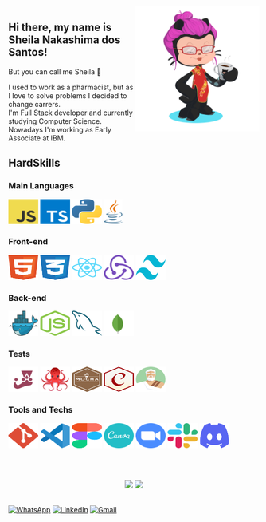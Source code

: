 <!-- [:brazil: PT-BR](https://github.com/SheilaNS/SheilaNS/blob/main/README-PTBR.md)  -->
<img align="right" src="images/octo-me.png" alt="Me octocat" width="250px">

## Hi there, my name is Sheila Nakashima dos Santos!
But you can call me Sheila :hugs:

I used to work as a pharmacist, but as I love to solve problems I decided to change carrers.<br>
I'm Full Stack developer and currently studying Computer Science.<br>
Nowadays I'm working as Early Associate at IBM.

## HardSkills

### Main Languages

<div align="left">
  <a href="https://developer.mozilla.org/pt-BR/docs/Web/JavaScript" title="JavaScript"><img alt="JavaScript icon" height="50px" width="60px" src="images/logos/javascript.svg" /></a>
  <a href="https://www.typescriptlang.org/" title="TypeScript"><img alt="TypeScript icon" height="50px" width="60px"  src="images/logos/typescript.svg" /></a>
  <a href="https://docs.python.org/3/" title="Python"><img alt="Python icon" height="50px" width="60px"  src="images/logos/python.svg" /></a>
  <a href="https://docs.oracle.com/en/java/" title="Java"><img alt="Java icon" height="50px" src="images/logos/java.svg" /></a>
</div>

### Front-end

<div align="left">
<a href="https://developer.mozilla.org/en-US/docs/Web/HTML" title="HTML5"><img alt="HTML5 icon" height="50px" width="60px" src="images/logos/html.svg" /></a>
  <a href="https://developer.mozilla.org/pt-BR/docs/Web/CSS" title="CSS3"><img alt="CSS3 icon" height="50px" width="60px" src="images/logos/css.svg" /></a>
  <a href="https://reactjs.org/" title="React.js"><img alt="React.Js icon" height="50px" width="60px" src="images/logos/react.svg" /></a>
  <a href="https://redux.js.org/" title="Redux"><img alt="Redux icon" height="50px" width="60px" src="images/logos/redux.svg" /></a>
  <a href="https://tailwindcss.com/" title="TailwindCSS"><img alt="TailwindCss icon" height="50px" width="60px" src="images/logos/tailwind.svg" /></a>
</div>

### Back-end

<div align="left">
  <a href="https://docs.docker.com/" title="Docker"><img alt="Docker icon" height="50px" width="60px" src="images/logos/docker.svg" /></a>
  <a href="https://nodejs.org/en/" title="Node.js"><img alt="Node.js icon" height="50px" width="60px" src="images/logos/nodejs.svg" /></a>
  <a href="https://www.mysql.com/" title="MySQL"><img alt="MySQL icon" height="50px" width="60px" src="images/logos/mysql.svg" /></a>
  <a href="https://www.mongodb.com/docs/" title="MongoDB"><img alt="MongoDB icon" src="images/logos/mongodb.svg" height="50px" width="60px" /></a>
</div>

### Tests

<div align="left">
  <a href="https://jestjs.io/pt-BR/" title="Jest"><img alt="Jest icon" height="50px" width="60px" src="images/logos/jest.svg" /></a>
  <a href="https://testing-library.com/docs/react-testing-library/intro/" title="React Testing Library"><img alt="RTL icon" height="50px" width="60px" src="images/logos/rtl.svg" /></a>
  <a href="https://mochajs.org/" title="Mocha"><img alt="Mocha icon" height="50px" width="60px" src="images/logos/mocha.svg" /></a>
  <a href="https://www.chaijs.com/api/bdd/" title="Chai"><img alt="Chai icon" height="50px" width="60px" src="images/logos/chai.svg" /></a>
  <a href="https://sinonjs.org/releases/latest/" title="Sinon"><img alt="Sinon icon" height="50px" width="60px" src="images/logos/sinon.svg" /></a>
</div>

### Tools and Techs

<div align="left">
  <a href="https://git-scm.com/" title="Git"><img alt="Git icon" height="50px" width="60px" src="images/logos/git.svg" /></a>
  <a href="https://code.visualstudio.com/" title="Visual Studio Code"><img alt="VSCode icon" height="50px" width="60px" src="images/logos/vscode.svg" /></a>
  <a href="https://www.figma.com/" title="Figma"><img alt="Figma icon" height="50px" width="60px" src="images/logos/figma.svg" /></a>
  <a href="https://www.canva.com/" title="Canva"><img alt="Canva icon" height="50px" width="60px" src="images/logos/canva.svg" /></a>
  <a href="https://www.zoom.com.br/" title="Zoom"><img alt="Zoom icon" height="50px" width="60px" src="images/logos/zoom.svg" /></a>
  <a href="https://slack.com/" title="Slack"><img alt="Slack icon" height="50px" width="60px" src="images/logos/slack.svg" /></a>
  <a href="https://discord.com/" title="Discord"><img alt="Discord icon" height="50px" width="60px" src="images/logos/discord.svg" /></a>
</div>


<br><br>
<div align="center">
<a href="https://github.com/SheilaNS"><img height="180em" src="https://github-readme-stats.vercel.app/api/top-langs/?username=sheilans&layout=compact&langs_count=7&theme=dracula"/></a>
<a href="https://github.com/SheilaNS"><img height="180em" src="https://github-readme-stats.vercel.app/api?username=sheilans&show_icons=true&theme=dracula&include_all_commits=true&count_private=true"/></a>
</div>
  
<br>

<a href="https://wa.me/+5511995985416?text=Sheila%20Dev" target="_blank" rel="external"><img src="https://img.shields.io/badge/WhatsApp-25D366?style=for-the-badge&logo=whatsapp&logoColor=white" alt="WhatsApp" height="25px" /></a>
<a href="https://www.linkedin.com/in/sheila-nakashima-dos-santos/" target="_blank" rel="external"><img src="https://img.shields.io/badge/LinkedIn-0077B5?style=for-the-badge&logo=linkedin&logoColor=white" alt="LinkedIn" height="25px"></a>
<a href="mailto:shei.nsantos@gmail.com" target="_blank" rel="external"><img src="https://img.shields.io/badge/Gmail-D14836?style=for-the-badge&logo=gmail&logoColor=white" alt="Gmail" height="25px"></a>


<!--
**SheilaNS/SheilaNS** is a ✨ _special_ ✨ repository because its `README.md` (this file) appears on your GitHub profile.

Here are some ideas to get you started:

- 🔭 I’m currently working on ...
- 🌱 I’m currently learning ...
- 👯 I’m looking to collaborate on ...
- 🤔 I’m looking for help with ...
- 💬 Ask me about ...
- 📫 How to reach me: ...
- 😄 Pronouns: ...
- ⚡ Fun fact: ...
-->
